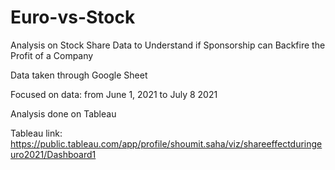 # Euro-vs-Stock
Analysis on Stock Share Data to Understand if Sponsorship can Backfire the Profit of a Company

Data taken through Google Sheet 

Focused on data: from June 1, 2021 to July 8 2021

Analysis done on Tableau

Tableau link: 
https://public.tableau.com/app/profile/shoumit.saha/viz/shareeffectduringeuro2021/Dashboard1
